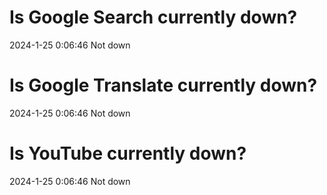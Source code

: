 # Is Google Search currently down?

2024-1-25 0:06:46 Not down

# Is Google Translate currently down?

2024-1-25 0:06:46 Not down

# Is YouTube currently down?

2024-1-25 0:06:46 Not down

